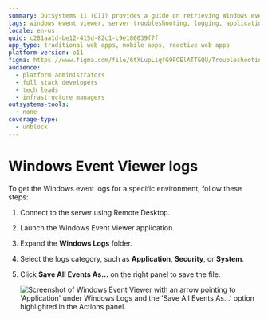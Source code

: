 ```yaml
---
summary: OutSystems 11 (O11) provides a guide on retrieving Windows event logs for specific environments using Remote Desktop and Windows Event Viewer.
tags: windows event viewer, server troubleshooting, logging, application performance monitoring
locale: en-us
guid: c281aa1d-be12-415d-82c1-c9e186039f7f
app_type: traditional web apps, mobile apps, reactive web apps
platform-version: o11
figma: https://www.figma.com/file/6tXLupLiqfG9FOElATTGQU/Troubleshooting?node-id=3327:522
audience:
  - platform administrators
  - full stack developers
  - tech leads
  - infrastructure managers
outsystems-tools:
  - none
coverage-type:
  - unblock
---
```


# Windows Event Viewer logs

To get the Windows event logs for a specific environment, follow these steps:

1. Connect to the server using Remote Desktop.

1. Launch the Windows Event Viewer application.

1. Expand the **Windows Logs** folder.

1. Select the logs category, such as **Application**, **Security**, or **System**.

1. Click **Save All Events As…** on the right panel to save the file.

    ![Screenshot of Windows Event Viewer with an arrow pointing to 'Application' under Windows Logs and the 'Save All Events As...' option highlighted in the Actions panel.](images/get-logs-13.png "Windows Event Viewer Save Option")
